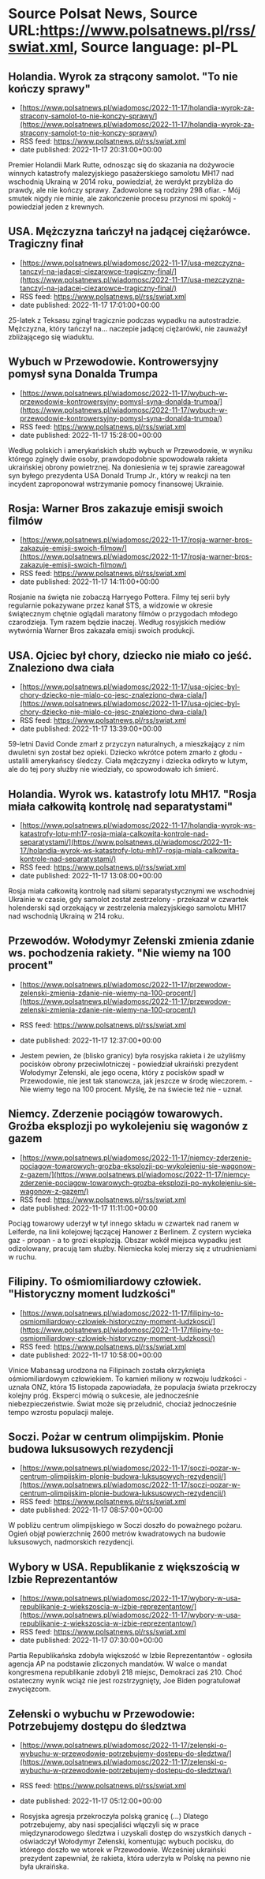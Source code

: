 # Source Polsat News, Source URL:https://www.polsatnews.pl/rss/swiat.xml, Source language: pl-PL

## Holandia. Wyrok za strącony samolot. "To nie kończy sprawy"
 - [https://www.polsatnews.pl/wiadomosc/2022-11-17/holandia-wyrok-za-stracony-samolot-to-nie-konczy-sprawy/](https://www.polsatnews.pl/wiadomosc/2022-11-17/holandia-wyrok-za-stracony-samolot-to-nie-konczy-sprawy/)
 - RSS feed: https://www.polsatnews.pl/rss/swiat.xml
 - date published: 2022-11-17 20:31:00+00:00

Premier Holandii Mark Rutte, odnosząc się do skazania na dożywocie winnych katastrofy malezyjskiego pasażerskiego samolotu MH17 nad wschodnią Ukrainą w 2014 roku, powiedział, że werdykt przybliża do prawdy, ale nie kończy sprawy. Zadowolone są rodziny 298 ofiar. - Mój smutek nigdy nie minie, ale zakończenie procesu przynosi mi spokój - powiedział jeden z krewnych.

## USA. Mężczyzna tańczył na jadącej ciężarówce. Tragiczny finał
 - [https://www.polsatnews.pl/wiadomosc/2022-11-17/usa-mezczyzna-tanczyl-na-jadacej-ciezarowce-tragiczny-final/](https://www.polsatnews.pl/wiadomosc/2022-11-17/usa-mezczyzna-tanczyl-na-jadacej-ciezarowce-tragiczny-final/)
 - RSS feed: https://www.polsatnews.pl/rss/swiat.xml
 - date published: 2022-11-17 17:01:00+00:00

25-latek z Teksasu zginął tragicznie podczas wypadku na autostradzie. Mężczyzna, który tańczył na... naczepie jadącej ciężarówki, nie zauważył zbliżającego się wiaduktu.

## Wybuch w Przewodowie. Kontrowersyjny pomysł syna Donalda Trumpa
 - [https://www.polsatnews.pl/wiadomosc/2022-11-17/wybuch-w-przewodowie-kontrowersyjny-pomysl-syna-donalda-trumpa/](https://www.polsatnews.pl/wiadomosc/2022-11-17/wybuch-w-przewodowie-kontrowersyjny-pomysl-syna-donalda-trumpa/)
 - RSS feed: https://www.polsatnews.pl/rss/swiat.xml
 - date published: 2022-11-17 15:28:00+00:00

Według polskich i amerykańskich służb wybuch w Przewodowie, w wyniku którego zginęły dwie osoby, prawdopodobnie spowodowała rakieta ukraińskiej obrony powietrznej. Na doniesienia w tej sprawie zareagował syn byłego prezydenta USA Donald Trump Jr., który w reakcji na ten incydent zaproponował wstrzymanie pomocy finansowej Ukrainie.

## Rosja: Warner Bros zakazuje emisji swoich filmów
 - [https://www.polsatnews.pl/wiadomosc/2022-11-17/rosja-warner-bros-zakazuje-emisji-swoich-filmow/](https://www.polsatnews.pl/wiadomosc/2022-11-17/rosja-warner-bros-zakazuje-emisji-swoich-filmow/)
 - RSS feed: https://www.polsatnews.pl/rss/swiat.xml
 - date published: 2022-11-17 14:11:00+00:00

Rosjanie na święta nie zobaczą Harryego Pottera. Filmy tej serii były regularnie pokazywane przez kanał STS, a widzowie w okresie świątecznym chętnie oglądali maratony filmów o przygodach młodego czarodzieja. Tym razem będzie inaczej. Według rosyjskich mediów wytwórnia Warner Bros zakazała emisji swoich produkcji.

## USA. Ojciec był chory, dziecko nie miało co jeść. Znaleziono dwa ciała
 - [https://www.polsatnews.pl/wiadomosc/2022-11-17/usa-ojciec-byl-chory-dziecko-nie-mialo-co-jesc-znaleziono-dwa-ciala/](https://www.polsatnews.pl/wiadomosc/2022-11-17/usa-ojciec-byl-chory-dziecko-nie-mialo-co-jesc-znaleziono-dwa-ciala/)
 - RSS feed: https://www.polsatnews.pl/rss/swiat.xml
 - date published: 2022-11-17 13:39:00+00:00

59-letni David Conde zmarł z przyczyn naturalnych, a mieszkający z nim dwuletni syn został bez opieki. Dziecko wkrótce potem zmarło z głodu - ustalili amerykańscy śledczy. Ciała mężczyzny i dziecka odkryto w lutym, ale do tej pory służby nie wiedziały, co spowodowało ich śmierć.

## Holandia. Wyrok ws. katastrofy lotu MH17. "Rosja miała całkowitą kontrolę nad separatystami"
 - [https://www.polsatnews.pl/wiadomosc/2022-11-17/holandia-wyrok-ws-katastrofy-lotu-mh17-rosja-miala-calkowita-kontrole-nad-separatystami/](https://www.polsatnews.pl/wiadomosc/2022-11-17/holandia-wyrok-ws-katastrofy-lotu-mh17-rosja-miala-calkowita-kontrole-nad-separatystami/)
 - RSS feed: https://www.polsatnews.pl/rss/swiat.xml
 - date published: 2022-11-17 13:08:00+00:00

Rosja miała całkowitą kontrolę nad siłami separatystycznymi we wschodniej Ukrainie w czasie, gdy samolot został zestrzelony - przekazał w czwartek holenderski sąd orzekający w zestrzelenia malezyjskiego samolotu MH17 nad wschodnią Ukrainą w 214 roku.

## Przewodów. Wołodymyr Zełenski zmienia zdanie ws. pochodzenia rakiety. "Nie wiemy na 100 procent"
 - [https://www.polsatnews.pl/wiadomosc/2022-11-17/przewodow-zelenski-zmienia-zdanie-nie-wiemy-na-100-procent/](https://www.polsatnews.pl/wiadomosc/2022-11-17/przewodow-zelenski-zmienia-zdanie-nie-wiemy-na-100-procent/)
 - RSS feed: https://www.polsatnews.pl/rss/swiat.xml
 - date published: 2022-11-17 12:37:00+00:00

- Jestem pewien, że (blisko granicy) była rosyjska rakieta i że użyliśmy pocisków obrony przeciwlotniczej - powiedział ukraiński prezydent Wołodymyr Zełenski, ale jego ocena, który z pocisków spadł w Przewodowie, nie jest tak stanowcza, jak jeszcze w środę wieczorem. - Nie wiemy tego na 100 procent. Myślę, że na świecie też nie - uznał.

## Niemcy. Zderzenie pociągów towarowych. Groźba eksplozji po wykolejeniu się wagonów z gazem
 - [https://www.polsatnews.pl/wiadomosc/2022-11-17/niemcy-zderzenie-pociagow-towarowych-grozba-eksplozji-po-wykolejeniu-sie-wagonow-z-gazem/](https://www.polsatnews.pl/wiadomosc/2022-11-17/niemcy-zderzenie-pociagow-towarowych-grozba-eksplozji-po-wykolejeniu-sie-wagonow-z-gazem/)
 - RSS feed: https://www.polsatnews.pl/rss/swiat.xml
 - date published: 2022-11-17 11:11:00+00:00

Pociąg towarowy uderzył w tył innego składu w czwartek nad ranem w Leiferde, na linii kolejowej łączącej Hanower z Berlinem. Z cystern wycieka gaz - propan - a to grozi eksplozją. Obszar wokół miejsca wypadku jest odizolowany, pracują tam służby. Niemiecka kolej mierzy się z utrudnieniami w ruchu.

## Filipiny. To ośmiomiliardowy człowiek. "Historyczny moment ludzkości"
 - [https://www.polsatnews.pl/wiadomosc/2022-11-17/filipiny-to-osmiomiliardowy-czlowiek-historyczny-moment-ludzkosci/](https://www.polsatnews.pl/wiadomosc/2022-11-17/filipiny-to-osmiomiliardowy-czlowiek-historyczny-moment-ludzkosci/)
 - RSS feed: https://www.polsatnews.pl/rss/swiat.xml
 - date published: 2022-11-17 10:58:00+00:00

Vinice Mabansag urodzona na Filipinach została okrzyknięta ośmiomiliardowym człowiekiem. To kamień miliony w rozwoju ludzkości - uznała ONZ, która 15 listopada zapowiadała, że populacja świata przekroczy kolejny próg. Eksperci mówią o sukcesie, ale jednocześnie niebezpieczeństwie. Świat może się przeludnić, chociaż jednocześnie tempo wzrostu populacji maleje.

## Soczi. Pożar w centrum olimpijskim. Płonie budowa luksusowych rezydencji
 - [https://www.polsatnews.pl/wiadomosc/2022-11-17/soczi-pozar-w-centrum-olimpijskim-plonie-budowa-luksusowych-rezydencji/](https://www.polsatnews.pl/wiadomosc/2022-11-17/soczi-pozar-w-centrum-olimpijskim-plonie-budowa-luksusowych-rezydencji/)
 - RSS feed: https://www.polsatnews.pl/rss/swiat.xml
 - date published: 2022-11-17 08:57:00+00:00

W pobliżu centrum olimpijskiego w Soczi doszło do poważnego pożaru. Ogień objął powierzchnię 2600 metrów kwadratowych na budowie luksusowych, nadmorskich rezydencji.

## Wybory w USA. Republikanie z większością w Izbie Reprezentantów
 - [https://www.polsatnews.pl/wiadomosc/2022-11-17/wybory-w-usa-republikanie-z-wiekszoscia-w-izbie-reprezentantow/](https://www.polsatnews.pl/wiadomosc/2022-11-17/wybory-w-usa-republikanie-z-wiekszoscia-w-izbie-reprezentantow/)
 - RSS feed: https://www.polsatnews.pl/rss/swiat.xml
 - date published: 2022-11-17 07:30:00+00:00

Partia Republikańska zdobyła większość w Izbie Reprezentantów - ogłosiła agencja AP na podstawie zliczonych mandatów. W walce o mandat kongresmena republikanie zdobyli 218 miejsc, Demokraci zaś 210. Choć ostateczny wynik wciąż nie jest rozstrzygnięty, Joe Biden pogratulował zwycięzcom.

## Zełenski o wybuchu w Przewodowie: Potrzebujemy dostępu do śledztwa
 - [https://www.polsatnews.pl/wiadomosc/2022-11-17/zelenski-o-wybuchu-w-przewodowie-potrzebujemy-dostepu-do-sledztwa/](https://www.polsatnews.pl/wiadomosc/2022-11-17/zelenski-o-wybuchu-w-przewodowie-potrzebujemy-dostepu-do-sledztwa/)
 - RSS feed: https://www.polsatnews.pl/rss/swiat.xml
 - date published: 2022-11-17 05:12:00+00:00

- Rosyjska agresja przekroczyła polską granicę (...) Dlatego potrzebujemy, aby nasi specjaliści włączyli się w prace międzynarodowego śledztwa i uzyskali dostęp do wszystkich danych - oświadczył Wołodymyr Zełenski, komentując wybuch pocisku, do którego doszło we wtorek w Przewodowie. Wcześniej ukraiński prezydent zapewniał, że rakieta, która uderzyła w Polskę na pewno nie była ukraińska.
